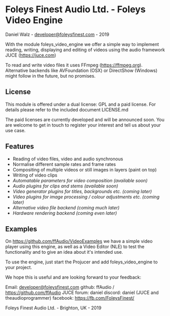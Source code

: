 Foleys Finest Audio Ltd. - Foleys Video Engine
==============================================

Daniel Walz - developer@foleysfinest.com - 2019

With the module foleys_video_engine we offer a simple way to implement reading,
writing, displaying and editing of videos using the audio framework JUCE (https://juce.com)

To read and write video files it uses FFmpeg (https://ffmpeg.org). Alternative backends
like AVFoundation (OSX) or DirectShow (Windows) might follow in the future, but no
promises.

License
-------

This module is offered under a dual license: GPL and a paid license. For details please
refer to the included document LICENSE.md

The paid licenses are currently developed and will be announced soon. You are welcome to 
get in touch to register your interest and tell us about your use case.

Features
--------

- Reading of video files, video and audio synchronous
- Normalise different sample rates and frame rates
- Compositing of multiple videos or still images in layers (paint on top)
- Writing of video clips
- _Automatable parameters for video composition (available soon)_
- _Audio plugins for clips and stems (available soon)_
- _Video generator plugins for titles, backgrounds etc. (coming later)_
- _Video plugins for image processing / colour adjustments etc. (coming later)_
- _Alternative video file backend (coming much later)_
- _Hardware rendering backend (coming even later)_

Examples
--------

On https://github.com/ffAudio/VideoExamples we have a simple video player using this engine,
as well as a Video Editor (NLE) to test the functionality and to give an idea about it's
intended use.

To use the engine, just start the Projucer and add foleys_video_engine to your project.

We hope this is useful and are looking forward to your feedback:

Email:       developer@foleysfinest.com
github:      ffAudio / https://github.com/ffAudio
JUCE forum:  daniel
discord:     daniel (JUCE and theaudioprogrammer)
facebook:    https://fb.com/FoleysFinest/

Foleys Finest Audio Ltd. - Brighton, UK - 2019
